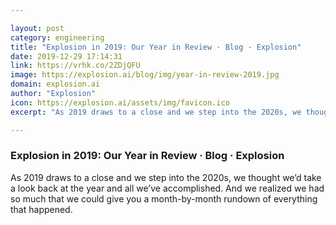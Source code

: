 ```yaml
---

layout: post
category: engineering
title: "Explosion in 2019: Our Year in Review · Blog · Explosion"
date: 2019-12-29 17:14:31
link: https://vrhk.co/2ZDjQFU
image: https://explosion.ai/blog/img/year-in-review-2019.jpg
domain: explosion.ai
author: "Explosion"
icon: https://explosion.ai/assets/img/favicon.ico
excerpt: "As 2019 draws to a close and we step into the 2020s, we thought we’d take a look back at the year and all we’ve accomplished. And we realized we had so much that we could give you a month-by-month rundown of everything that happened."

---
```


### Explosion in 2019: Our Year in Review · Blog · Explosion

As 2019 draws to a close and we step into the 2020s, we thought we’d take a look back at the year and all we’ve accomplished. And we realized we had so much that we could give you a month-by-month rundown of everything that happened.